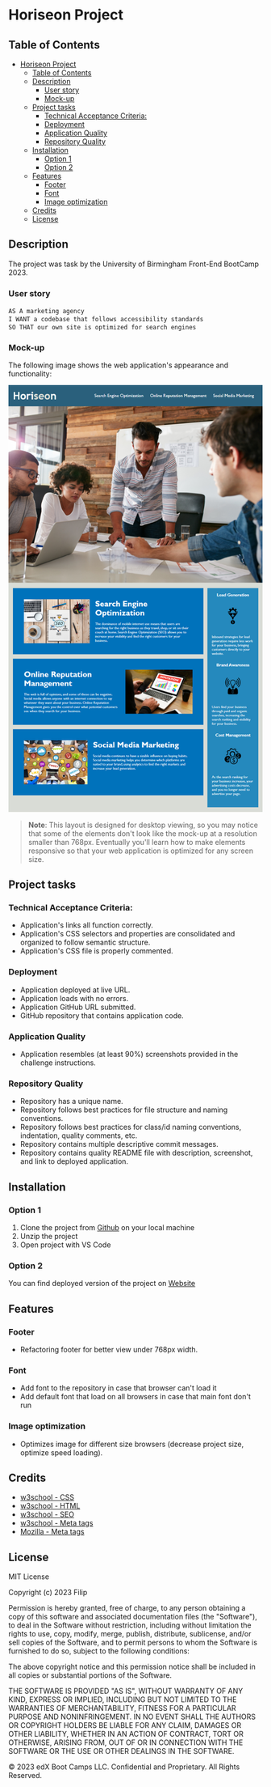 # Horiseon Project

## Table of Contents

- [Horiseon Project](#horiseon-project)
  - [Table of Contents](#table-of-contents)
  - [Description](#description)
    - [User story](#user-story)
    - [Mock-up](#mock-up)
  - [Project tasks](#project-tasks)
    - [Technical Acceptance Criteria:](#technical-acceptance-criteria)
    - [Deployment](#deployment)
    - [Application Quality](#application-quality)
    - [Repository Quality](#repository-quality)
  - [Installation](#installation)
    - [Option 1](#option-1)
    - [Option 2](#option-2)
  - [Features](#features)
    - [Footer](#footer)
    - [Font](#font)
    - [Image optimization](#image-optimization)
  - [Credits](#credits)
  - [License](#license)

## Description

The project was task by the University of Birmingham Front-End BootCamp 2023.

### User story

```
AS A marketing agency
I WANT a codebase that follows accessibility standards
SO THAT our own site is optimized for search engines
```

### Mock-up

The following image shows the web application's appearance and functionality:

![The Horiseon webpage includes a navigation bar, a header image, and cards with text and images at the bottom of the page.](images/../assets/images/mock-up/01-html-css-git-challenge-demo.png)

> **Note**: This layout is designed for desktop viewing, so you may notice that some of the elements don't look like the mock-up at a resolution smaller than 768px. Eventually you'll learn how to make elements responsive so that your web application is optimized for any screen size.

## Project tasks

### Technical Acceptance Criteria:

- Application's links all function correctly.
- Application's CSS selectors and properties are consolidated and organized to follow semantic structure.
- Application's CSS file is properly commented.

### Deployment

- Application deployed at live URL.
- Application loads with no errors.
- Application GitHub URL submitted.
- GitHub repository that contains application code.

### Application Quality

- Application resembles (at least 90%) screenshots provided in the challenge instructions.

### Repository Quality

- Repository has a unique name.
- Repository follows best practices for file structure and naming conventions.
- Repository follows best practices for class/id naming conventions, indentation, quality comments, etc.
- Repository contains multiple descriptive commit messages.
- Repository contains quality README file with description, screenshot, and link to deployed application.

## Installation

### Option 1

1. Clone the project from [Github](https://github.com/FilipPaskalev/horiseon.git) on your local machine
2. Unzip the project
3. Open project with VS Code

### Option 2

You can find deployed version of the project on [Website](https://filippaskalev.github.io/horiseon/)

## Features

### Footer

- Refactoring footer for better view under 768px width.

### Font

- Add font to the repository in case that browser can't load it
- Add default font that load on all browsers in case that main font don't run

### Image optimization

- Optimizes image for different size browsers (decrease project size, optimize speed loading).

<!-- ## Badges -->

<!-- #### Extra mile -->

<!-- ## Contributing -->

<!-- ## Tests -->

## Credits

- [w3school - CSS](https://www.w3schools.com/css)
- [w3school - HTML](https://www.w3schools.com/html)
- [w3school - SEO](https://developers.google.com/search/docs/crawling-indexing/special-tags)
- [w3school - Meta tags](https://www.w3schools.com/tags/tag_meta.asp)
- [Mozilla - Meta tags](https://developer.mozilla.org/en-US/docs/Web/HTML/Element/meta)

## License

MIT License

Copyright (c) 2023 Filip

Permission is hereby granted, free of charge, to any person obtaining a copy
of this software and associated documentation files (the "Software"), to deal
in the Software without restriction, including without limitation the rights
to use, copy, modify, merge, publish, distribute, sublicense, and/or sell
copies of the Software, and to permit persons to whom the Software is
furnished to do so, subject to the following conditions:

The above copyright notice and this permission notice shall be included in all
copies or substantial portions of the Software.

THE SOFTWARE IS PROVIDED "AS IS", WITHOUT WARRANTY OF ANY KIND, EXPRESS OR
IMPLIED, INCLUDING BUT NOT LIMITED TO THE WARRANTIES OF MERCHANTABILITY,
FITNESS FOR A PARTICULAR PURPOSE AND NONINFRINGEMENT. IN NO EVENT SHALL THE
AUTHORS OR COPYRIGHT HOLDERS BE LIABLE FOR ANY CLAIM, DAMAGES OR OTHER
LIABILITY, WHETHER IN AN ACTION OF CONTRACT, TORT OR OTHERWISE, ARISING FROM,
OUT OF OR IN CONNECTION WITH THE SOFTWARE OR THE USE OR OTHER DEALINGS IN THE
SOFTWARE.

© 2023 edX Boot Camps LLC. Confidential and Proprietary. All Rights Reserved.
